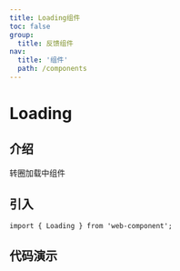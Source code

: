 ```yaml
---
title: Loading组件
toc: false
group:
  title: 反馈组件
nav:
  title: '组件'
  path: /components
---
```


# Loading

## 介绍

转圈加载中组件

## 引入

```shell
import { Loading } from 'web-component';
```

<API></API>

## 代码演示

<code src="./demos/demo.tsx"></code>
